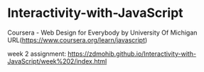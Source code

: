 # Interactivity-with-JavaScript

Coursera - Web Design for Everybody by University Of Michigan  URL(https://www.coursera.org/learn/javascript)

week 2 assignment:  https://zdmohib.github.io/Interactivity-with-JavaScript/week%202/index.html
